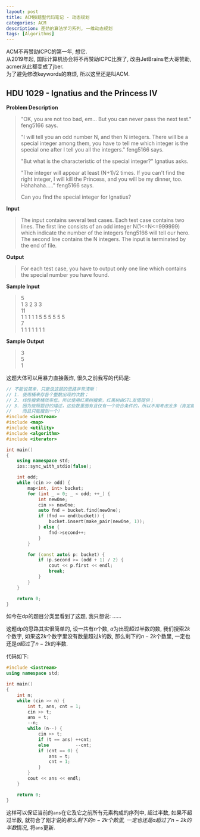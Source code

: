 ```yaml
---
layout: post
title: ACM按题型代码笔记 - 动态规划
categories: ACM
description: 差劲的算法学习系列, 一维动态规划
tags: [Algorithms]
---
```


ACM不再赞助ICPC的第一年, 想它.  
从2019年起, 国际计算机协会将不再赞助ICPC比赛了, 改由JetBrains老大哥赞助, acmer从此都变成了jber.  
为了避免修改keywords的麻烦, 所以这里还是叫ACM.  

## HDU 1029 - Ignatius and the Princess IV
**Problem Description**  
> "OK, you are not too bad, em... But you can never pass the next test." feng5166 says.  
> 
> "I will tell you an odd number N, and then N integers. There will be a special integer among them, you have to tell me which integer is the special one after I tell you all the integers." feng5166 says.
>
> "But what is the characteristic of the special integer?" Ignatius asks.
> 
> "The integer will appear at least (N+1)/2 times. If you can't find the right integer, I will kill the Princess, and you will be my dinner, too. Hahahaha....." feng5166 says.
> 
> Can you find the special integer for Ignatius?
 
**Input**
> The input contains several test cases. Each test case contains two lines. The first line consists of an odd integer N(1<=N<=999999) which indicate the number of the integers feng5166 will tell our hero. The second line contains the N integers. The input is terminated by the end of file.
 
**Output**  
> For each test case, you have to output only one line which contains the special number you have found.
 
**Sample Input**
> 5  
> 1 3 2 3 3  
> 11  
> 1 1 1 1 1 5 5 5 5 5 5  
> 7  
> 1 1 1 1 1 1 1  

**Sample Output**
> 3  
> 5  
> 1  

这题大体可以用暴力直接轰炸, 很久之前我写的代码是:    
```c++
// 不能说简单，只能说这题的思路非常清晰：
// 1. 使用桶来存各个整数出现的次数；
// 2. 线性搜索桶效率低，所以使用红黑树搜索，红黑树由STL友情提供；
// 3. 因为按照题目的描述，这些数里面有且仅有一个符合条件的，所以不用考虑太多（肯定能搜到的，
//    而且只能搜到一个）
#include <iostream>
#include <map>
#include <utility>
#include <algorithm>
#include <iterator>

int main()
{
    using namespace std;
    ios::sync_with_stdio(false);

    int odd;
    while (cin >> odd) {
        map<int, int> bucket;
        for (int _ = 0; _ < odd; ++_) {
            int newOne;
            cin >> newOne;
            auto fnd = bucket.find(newOne);
            if (fnd == end(bucket)) {
                bucket.insert(make_pair(newOne, 1));
            } else {
                fnd->second++;
            }
        }

        for (const auto& p: bucket) {
            if (p.second >= (odd + 1) / 2) {
                cout << p.first << endl;
                break;
            }
        }
    }

    return 0;
}
```
如今在dp的题目分类里看到了这题, 我只想说: ......    

这题dp的思路其实很简单的, 设一共有$n$个数, $a$为出现超过半数的数, 我们搜索$2k$个数字, 如果这$2k$个数字里没有数量超过$k$的数, 那么剩下的$n-2k$个数里, 一定也还是$a$超过了$n-2k$的半数.  

代码如下:   
```c++
#include <iostream>
using namespace std;

int main()
{
    int n;
    while (cin >> n) {
        int t, ans, cnt = 1;
        cin >> t;
        ans = t;
        --n;
        while (n--) {
            cin >> t;
            if (t == ans) ++cnt;
            else          --cnt;
            if (cnt == 0) {
                ans = t;
                cnt = 1;
            }            
        }
        cout << ans << endl;
    }

    return 0;
}
```
这样可以保证当前的```ans```在它及它之前所有元素构成的序列中, 超过半数, 如果不超过半数, 就符合了刚才说的*那么剩下的$n-2k$个数里, 一定也还是$a$超过了$n-2k$的半数*情况, 将```ans```更新.   